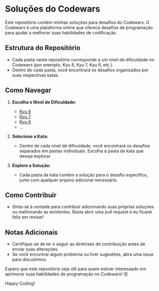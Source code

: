 # Soluções do Codewars

Este repositório contém minhas soluções para desafios do Codewars. O Codewars é uma plataforma online que oferece desafios de programação para ajudar a melhorar suas habilidades de codificação.

## Estrutura do Repositório

- Cada pasta neste repositório corresponde a um nível de dificuldade no Codewars (por exemplo, Kyu 8, Kyu 7, Kyu 6, etc.).
- Dentro de cada pasta, você encontrará os desafios organizados por suas respectivas katas.

## Como Navegar

1. **Escolha o Nível de Dificuldade:**
   - [Kyu 8](/Kyu%208)
   - [Kyu 7](/Kyu%207)
   - [Kyu 6](/Kyu%206)
   - ...

2. **Selecione a Kata:**
   - Dentro de cada nível de dificuldade, você encontrará os desafios separados em pastas individuais. Escolha a pasta da kata que deseja explorar.

3. **Explore a Solução:**
   - Cada pasta da kata contém a solução para o desafio específico, junto com qualquer arquivo adicional necessário.

## Como Contribuir

- Sinta-se à vontade para contribuir adicionando suas próprias soluções ou melhorando as existentes. Basta abrir uma pull request e eu ficarei feliz em revisar!

## Notas Adicionais

- Certifique-se de ler e seguir as diretrizes de contribuição antes de enviar suas alterações.
- Se você encontrar algum problema ou tiver sugestões, abra uma issue para discutirmos.

Espero que este repositório seja útil para quem estiver interessado em aprimorar suas habilidades de programação no Codewars! 😊

Happy Coding!
